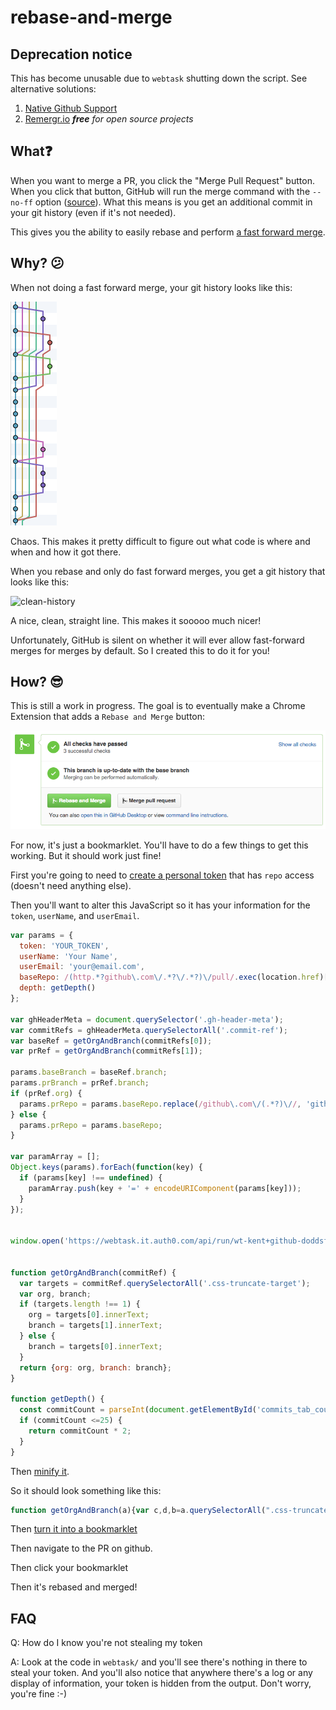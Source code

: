 # rebase-and-merge

## Deprecation notice

This has become unusable due to `webtask` shutting down the script. See alternative solutions:

1. [Native Github Support](https://github.com/blog/2243-rebase-and-merge-pull-requests)
2. [Remergr.io](http://remergr.io) ***free*** *for open source projects*

## What❓

When you want to merge a PR, you click the "Merge Pull Request" button. When you click that button, GitHub will run the merge command with the `--no-ff` option
([source](https://help.github.com/articles/merging-a-pull-request/)). What this means is you get an additional commit in your git history (even if it's not needed).

This gives you the ability to easily rebase and perform [a fast forward merge](http://ariya.ofilabs.com/2013/09/fast-forward-git-merge.html).

## Why? 😕

When not doing a fast forward merge, your git history looks like this:

![bad-history](other/bad-history.png)

Chaos. This makes it pretty difficult to figure out what code is where and when and how it got there.

When you rebase and only do fast forward merges, you get a git history that looks like this:

![clean-history](other/clean-history.png)

A nice, clean, straight line. This makes it sooooo much nicer!

Unfortunately, GitHub is silent on whether it will ever allow fast-forward merges for merges by default. So I created this to do it for you!

## How? 😎

This is still a work in progress. The goal is to eventually make a Chrome Extension that adds a `Rebase and Merge`
button:

![rebase-and-merge](other/rebase-and-merge.png)

For now, it's just a bookmarklet. You'll have to do a few things to get this working. But it should work just fine!

First you're going to need to [create a personal token](https://help.github.com/articles/creating-an-access-token-for-command-line-use/) that has `repo` access (doesn't need anything else).

Then you'll want to alter this JavaScript so it has your information for the `token`, `userName`, and `userEmail`.

```javascript
var params = {
  token: 'YOUR_TOKEN',
  userName: 'Your Name',
  userEmail: 'your@email.com',
  baseRepo: /(http.*?github\.com\/.*?\/.*?)\/pull/.exec(location.href)[1],
  depth: getDepth()
};

var ghHeaderMeta = document.querySelector('.gh-header-meta');
var commitRefs = ghHeaderMeta.querySelectorAll('.commit-ref');
var baseRef = getOrgAndBranch(commitRefs[0]);
var prRef = getOrgAndBranch(commitRefs[1]);

params.baseBranch = baseRef.branch;
params.prBranch = prRef.branch;
if (prRef.org) {
  params.prRepo = params.baseRepo.replace(/github\.com\/(.*?)\//, 'github.com/' + prRef.org + '/')
} else {
  params.prRepo = params.baseRepo;
}

var paramArray = [];
Object.keys(params).forEach(function(key) {
  if (params[key] !== undefined) {
    paramArray.push(key + '=' + encodeURIComponent(params[key]));
  }
});


window.open('https://webtask.it.auth0.com/api/run/wt-kent+github-doddsfamily_us-0/rebase-and-merge?webtask_no_cache=1&' + paramArray.join('&'), '_blank');


function getOrgAndBranch(commitRef) {
  var targets = commitRef.querySelectorAll('.css-truncate-target');
  var org, branch;
  if (targets.length !== 1) {
    org = targets[0].innerText;
    branch = targets[1].innerText;
  } else {
    branch = targets[0].innerText;
  }
  return {org: org, branch: branch};
}

function getDepth() {
  const commitCount = parseInt(document.getElementById('commits_tab_counter').textContent.trim());
  if (commitCount <=25) {
    return commitCount * 2;
  }
}
```

Then [minify it](https://marijnhaverbeke.nl/uglifyjs).

So it should look something like this:

```javascript
function getOrgAndBranch(a){var c,d,b=a.querySelectorAll(".css-truncate-target");return 1!==b.length?(c=b[0].innerText,d=b[1].innerText):d=b[0].innerText,{org:c,branch:d}}var params={token:"YOUR_TOKEN",userName:"Your Name",userEmail:"your@email.com",baseRepo:/(http.*?github\.com\/.*?\/.*?)\/pull/.exec(location.href)[1]},ghHeaderMeta=document.querySelector(".gh-header-meta"),commitRefs=ghHeaderMeta.querySelectorAll(".commit-ref"),baseRef=getOrgAndBranch(commitRefs[0]),prRef=getOrgAndBranch(commitRefs[1]);params.baseBranch=baseRef.branch,params.prBranch=prRef.branch,prRef.org?params.prRepo=params.baseRepo.replace(/github\.com\/(.*?)\//,"github.com/"+prRef.org+"/"):params.prRepo=params.baseRepo;var paramArray=[];Object.keys(params).forEach(function(a){paramArray.push(a+"="+encodeURIComponent(params[a]))}),window.open("https://webtask.it.auth0.com/api/run/wt-kent+github-doddsfamily_us-0/rebase-and-merge?webtask_no_cache=1&"+paramArray.join("&"),"_blank");
```

Then [turn it into a bookmarklet](http://mrcoles.com/bookmarklet/)

Then navigate to the PR on github.

Then click your bookmarklet

Then it's rebased and merged!


## FAQ

Q: How do I know you're not stealing my token

A: Look at the code in `webtask/` and you'll see there's nothing in there to steal your token. And you'll also notice
that anywhere there's a log or any display of information, your token is hidden from the output. Don't worry, you're
fine :-)

